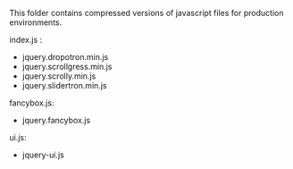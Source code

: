 This folder contains compressed versions of javascript files
for production environments.

index.js :
 * jquery.dropotron.min.js
 * jquery.scrollgress.min.js
 * jquery.scrolly.min.js
 * jquery.slidertron.min.js

fancybox.js:
 * jquery.fancybox.js

ui.js:
 * jquery-ui.js
